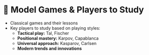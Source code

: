 # 🔭 Model Games & Players to Study

* Classical games and their lessons
* Key players to study based on playing styles:
  * **Tactical play:** Tal, Fischer
  * **Positional mastery:** Karpov, Capablanca
  * **Universal approach:** Kasparov, Carlsen
  * **Modern trends and innovations**
